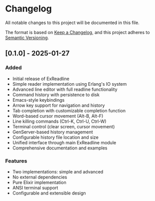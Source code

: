 # Changelog

All notable changes to this project will be documented in this file.

The format is based on [Keep a Changelog](https://keepachangelog.com/en/1.0.0/),
and this project adheres to [Semantic Versioning](https://semver.org/spec/v2.0.0.html).

## [0.1.0] - 2025-01-27

### Added
- Initial release of ExReadline
- Simple reader implementation using Erlang's IO system
- Advanced line editor with full readline functionality
- Command history with persistence to disk
- Emacs-style keybindings
- Arrow key support for navigation and history
- Tab completion with customizable completion function
- Word-based cursor movement (Alt-B, Alt-F)
- Line killing commands (Ctrl-K, Ctrl-U, Ctrl-W)
- Terminal control (clear screen, cursor movement)
- GenServer-based history management
- Configurable history file location and size
- Unified interface through main ExReadline module
- Comprehensive documentation and examples

### Features
- Two implementations: simple and advanced
- No external dependencies
- Pure Elixir implementation
- ANSI terminal support
- Configurable and extensible design